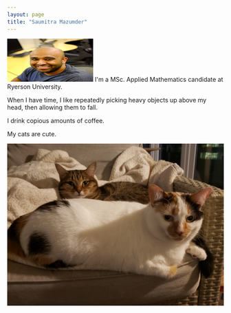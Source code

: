 ```yaml
---
layout: page
title: "Saumitra Mazumder"
---
```


<img src="/assets/me.jpg" width="200" height="100"> I'm a MSc. Applied Mathematics candidate at Ryerson University.

When I have time, I like repeatedly picking heavy objects up above my head, then allowing them to fall. 

I drink copious amounts of coffee. 

My cats are cute.

![cats](/assets/cats.jpg)
